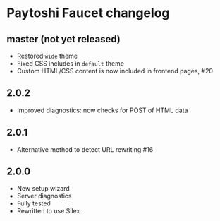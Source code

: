 # Paytoshi Faucet changelog

## master (not yet released)
* Restored `wide` theme
* Fixed CSS includes in `default` theme
* Custom HTML/CSS content is now included in frontend pages, #20

## 2.0.2
* Improved diagnostics: now checks for POST of HTML data

## 2.0.1
* Alternative method to detect URL rewriting #16

## 2.0.0
* New setup wizard
* Server diagnostics
* Fully tested
* Rewritten to use Silex
